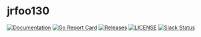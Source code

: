 # jrfoo130

[![Documentation](https://godoc.org/github.com/cb-kubecd/jrfoo130?status.svg)](https://pkg.go.dev/mod/github.com/cb-kubecd/jrfoo130)
[![Go Report Card](https://goreportcard.com/badge/github.com/cb-kubecd/jrfoo130)](https://goreportcard.com/report/github.com/cb-kubecd/jrfoo130)
[![Releases](https://img.shields.io/github/release-pre/cb-kubecd/jwizard.svg)](https://github.com/cb-kubecd/jrfoo130/releases)
[![LICENSE](https://img.shields.io/github/license/cb-kubecd/jrfoo130.svg)](https://github.com/jenkins-x-labs/jrfoo130/blob/master/LICENSE)
[![Slack Status](https://img.shields.io/badge/slack-join_chat-white.svg?logo=slack&style=social)](https://slack.k8s.io/)
